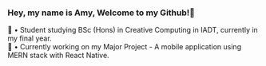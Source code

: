 ### Hey, my name is Amy, Welcome to my Github!👋
 🌱 • Student studying BSc (Hons) in Creative Computing in IADT, currently in my final year.
 <br>
 🔭 • Currently working on my Major Project - A mobile application using MERN stack with React Native. 

<!--
**amyrintoul/amyrintoul** is a ✨ _special_ ✨ repository because its `README.md` (this file) appears on your GitHub profile.

Here are some ideas to get you started:

- 🔭 I’m currently working on ...
- 🌱 I’m currently learning ...
- 👯 I’m looking to collaborate on ...
- 🤔 I’m looking for help with ...
- 💬 Ask me about ...
- 📫 How to reach me: ...
- 😄 Pronouns: ...
- ⚡ Fun fact: ...
-->
